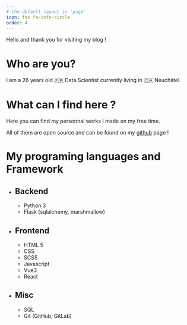 ```yaml
---
# the default layout is 'page'
icon: fas fa-info-circle
order: 4
---
```


Hello and thank you for visiting my blog !

# Who are you?

I am a 26 years old 🇫🇷 Data Scientist currently living in 🇨🇭 Neuchâtel.

# What can I find here ?

Here you can find my personnal works I made on my free time.

All of them are open source and can be found on my [github](https://github.com/paulremondeau) page !

# My programing languages and Framework

* ## Backend
    * Python 3
    * Flask (sqlalchemy, marshmallow)

* ## Frontend
    * HTML 5
    * CSS
    * SCSS
    * Javascript
    * Vue3
    * React

* ## Misc
    * SQL
    * Git (GitHub, GitLab)



